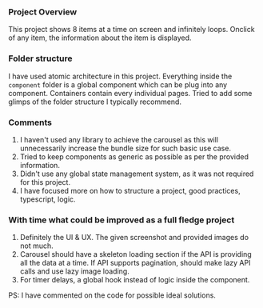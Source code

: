 ### Project Overview

This project shows 8 items at a time on screen and infinitely loops. Onclick of any item, the information about the item is displayed. 

### Folder structure

I have used atomic architecture in this project. Everything inside the `component` folder is a global component which can be plug into any component. Containers contain every individual pages. Tried to add some glimps of the folder structure I typically recommend. 

### Comments
1. I haven't used any library to achieve the carousel as this will unnecessarily increase the bundle size for such basic use case. 
2. Tried to keep components as generic as possible as per the provided information. 
3. Didn't use any global state management system, as it was not required for this project. 
4. I have focused more on how to structure a project, good practices, typescript, logic. 

### With time what could be improved as a full fledge project 
1. Definitely the UI & UX. The given screenshot and provided images do not much.
2. Carousel should have a skeleton loading section if the API is providing all the data at a time. If API supports pagination, should make lazy API calls and use lazy image loading.
3. For timer delays, a global hook instead of logic inside the component. 

PS: I have commented on the code for possible ideal solutions. 
